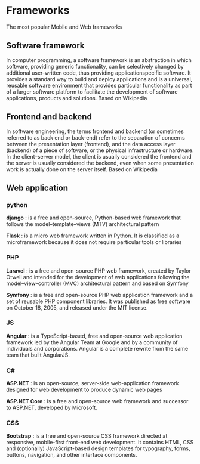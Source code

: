 # Frameworks
The most popular Mobile and Web frameworks

## Software framework 
In computer programming, a software framework is an abstraction in which software, providing generic functionality, can be selectively changed by additional user-written code, thus providing applicationspecific software. It provides a standard way to build and deploy applications and is a universal, reusable software environment that provides particular functionality as part of a larger software platform to facilitate the development of software applications, products and solutions. Based on Wikipedia 

## Frontend and backend 
In software engineering, the terms frontend and backend (or sometimes referred to as back end or back-end) refer to the separation of concerns between the presentation layer (frontend), and the data access layer (backend) of a piece of software, or the physical infrastructure or hardware. In the client–server model, the client is usually considered the frontend and the server is usually considered the backend, even when some presentation work is actually done on the server itself. Based on Wikipedia 

## Web application
### python
**django** : is a free and open-source, Python-based web 
framework that follows the model–template–views (MTV) architectural pattern 

**Flask** :  is a micro web framework written in Python. It is classified as a microframework because it does not require particular tools or libraries 

### PHP
**Laravel** : is a free and open-source PHP web framework, created by Taylor Otwell and intended for the development of web applications following the model–view–controller (MVC) architectural pattern and based on Symfony 

**Symfony** : is a free and open-source PHP web application framework and a set of reusable PHP component libraries. It was published as free software on October 18, 2005, and released under the MIT license. 

### JS
**Angular** : is a TypeScript-based, free and open-source web application framework led by the Angular Team at Google and by a community of individuals and corporations. Angular is a complete rewrite from the same team that built AngularJS. 

### C#
**ASP.NET** : is an open-source, server-side web-application 
framework designed for web development to produce dynamic web pages 

**ASP.NET Core** : is a free and open-source web framework and successor to ASP.NET, developed by Microsoft. 
  
### CSS 
**Bootstrap** : is a free and open-source CSS framework directed at 
responsive, mobile-first front-end web development. It contains HTML, CSS and (optionally) JavaScript-based design templates for typography, forms, buttons, navigation, and other interface components. 

  
  
